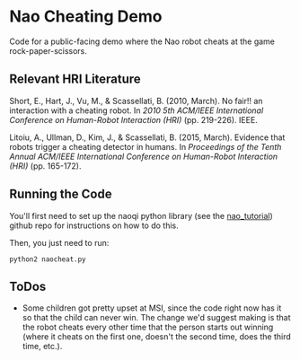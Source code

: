 # Nao Cheating Demo

Code for a public-facing demo where the Nao robot cheats at the game rock-paper-scissors.

## Relevant HRI Literature

Short, E., Hart, J., Vu, M., & Scassellati, B. (2010, March). No fair!! an interaction with a cheating robot. In _2010 5th ACM/IEEE International Conference on Human-Robot Interaction (HRI)_ (pp. 219-226). IEEE.

Litoiu, A., Ullman, D., Kim, J., & Scassellati, B. (2015, March). Evidence that robots trigger a cheating detector in humans. In _Proceedings of the Tenth Annual ACM/IEEE International Conference on Human-Robot Interaction (HRI)_ (pp. 165-172).

## Running the Code

You'll first need to set up the naoqi python library (see the [nao_tutorial](https://github.com/SeboLab/nao_tutorial)) github repo for instructions on how to do this.

Then, you just need to run:
```
python2 naocheat.py
```

## ToDos
- Some children got pretty upset at MSI, since the code right now has it so that the child can never win. The change we'd suggest making is that the robot cheats every other time that the person starts out winning (where it cheats on the first one, doesn't the second time, does the third time, etc.).
